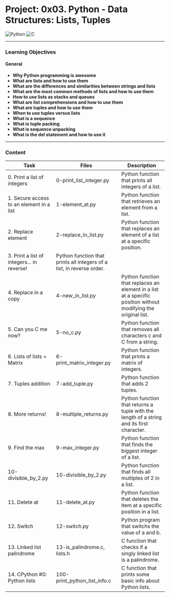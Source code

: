# Project: 0x03. Python - Data Structures: Lists, Tuples

![Python](https://img.shields.io/badge/python-3670A0?style=for-the-badge&logo=python&logoColor=ffdd54)
![C](https://img.shields.io/badge/C-00599C?style=for-the-badge&logo=c&logoColor=white)

---

### Learning Objectives

#### **General**
- **Why Python programming is awesome**
- **What are lists and how to use them**
- **What are the differences and similarities between strings and lists**
- **What are the most common methods of lists and how to use them**
- **How to use lists as stacks and queues**
- **What are list comprehensions and how to use them**
- **What are tuples and how to use them**
- **When to use tuples versus lists**
- **What is a sequence**
- **What is tuple packing**
- **What is sequence unpacking**
- **What is the del statement and how to use it**

---

### Content

| Task | Files | Description |
| ----- | ----- | ------ |
| 0. Print a list of integers | 0-print_list_integer.py | Python function that prints all integers of a list. |
| 1. Secure access to an element in a list | 1-element_at.py | Python function that retrieves an element from a list. |
| 2. Replace element | 2-replace_in_list.py | Python function that replaces an element of a list at a specific position. |
| 3. Print a list of integers... in reverse! | Python function that prints all integers of a list, in reverse order. |
| 4. Replace in a copy | 4-new_in_list.py | Python function that replaces an element in a list at a specific position without modifying the original list. |
| 5. Can you C me now? | 5-no_c.py | Python function that removes all characters c and C from a string. |
| 6. Lists of lists = Matrix | 6-print_matrix_integer.py | Python function that prints a matrix of integers. |
| 7. Tuples addition | 7-add_tuple.py | Python function that adds 2 tuples. |
| 8. More returns! | 8-multiple_returns.py | Python function that returns a tuple with the length of a string and its first character. |
| 9. Find the max | 9-max_integer.py | Python function that finds the biggest integer of a list. |
| 10-divisible_by_2.py | 10-divisible_by_2.py | Python function that finds all multiples of 2 in a list. |
| 11. Delete at | 11-delete_at.py | Python function that deletes the item at a specific position in a list. |
| 12. Switch | 12-switch.py | Python program that switchs the value of a and b. |
| 13. Linked list palindrome | 13-is_palindrome.c, lists.h | C function that checks if a singly linked list is a palindrome. |
| 14. CPython #0: Python lists | 100-print_python_list_info.c | C function that prints some basic info about Python lists. |
